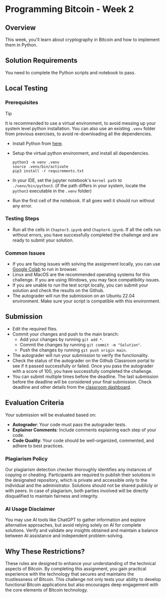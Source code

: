 # Programming Bitcoin - Week 2

## Overview
This week, you'll learn about cryptography in Bitcoin and how to implement them in Python.

## Solution Requirements

You need to complete the Python scripts and notebook to pass.

## Local Testing

### Prerequisites
 > [!TIP]
 > It is recommended to use a virtual environment, to avoid messing up your system level python installation.
 > You can also use an existing `.venv` folder from previous exercises, to avoid re-downloading all the dependencies.

- Install Python from [here](https://www.python.org/downloads/).

- Setup the virtual python environment, and install all dependencies.
  ```shell
  python3 -m venv .venv
  source .venv/bin/activate
  pip3 install -r requirements.txt
  ```
- In your IDE, set the jupyter notebook's `kernel path` to `./venv/bin/python3`. (if the path differs in your system, locate the `python3` executable in the `.venv` folder)

- Run the first cell of the notebook. If all goes well it should run without any error.


### Testing Steps
- Run all the cells in `Chapter3.ipynb` and `Chapter4.ipynb`. If all the cells run without errors, you have successfully completed the challenge and are ready to submit your solution.

### Common Issues
- If you are facing issues with solving the assignment locally, you can use [Google Colab](https://colab.research.google.com) to run in browser.
- Linux and MacOS are the recommended operating systems for this challenge. If you are using Windows, you may face compatibility issues.
- If you are unable to run the test script locally, you can submit your solution and check the results on the Github.
- The autograder will run the submission on an Ubuntu 22.04 environment. Make sure your script is compatible with this environment.


## Submission

- Edit the required files.
- Commit your changes and push to the main branch:
  - Add your changes by running `git add *`.
  - Commit the changes by running `git commit -m "Solution"`.
  - Push the changes by running `git push origin main`.
- The autograder will run your submission to verify the functionality.
- Check the status of the autograder on the Github Classroom portal to see if it passed successfully or failed. Once you pass the autograder with a score of 100, you have successfully completed the challenge.
- You can submit multiple times before the deadline. The last submission before the deadline will be considered your final submission. Check deadline and other details from the [classroom dashboard](https://classroom.github.com/classrooms/166743040-programming-bitcoin).


## Evaluation Criteria
Your submission will be evaluated based on:
- **Autograder**: Your code must pass the autograder tests.
- **Explainer Comments**: Include comments explaining each step of your code.
- **Code Quality**: Your code should be well-organized, commented, and adhere to best practices.

### Plagiarism Policy
Our plagiarism detection checker thoroughly identifies any instances of copying or cheating. Participants are required to publish their solutions in the designated repository, which is private and accessible only to the individual and the administrator. Solutions should not be shared publicly or with peers. In case of plagiarism, both parties involved will be directly disqualified to maintain fairness and integrity.

### AI Usage Disclaimer
You may use AI tools like ChatGPT to gather information and explore alternative approaches, but avoid relying solely on AI for complete solutions. Verify and validate any insights obtained and maintain a balance between AI assistance and independent problem-solving.

## Why These Restrictions?
These rules are designed to enhance your understanding of the technical aspects of Bitcoin. By completing this assignment, you gain practical experience with the technology that secures and maintains the trustlessness of Bitcoin. This challenge not only tests your ability to develop functional Bitcoin applications but also encourages deep engagement with the core elements of Bitcoin technology.
